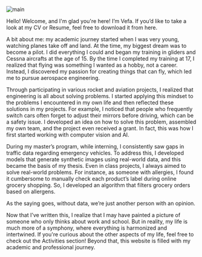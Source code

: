 ![main](https://vefaayyildiz.github.io/images/main.png)  


Hello! Welcome, and I'm glad you're here! I’m Vefa. If you’d like to take a look at my CV or Resume, feel free to download it from here.

A bit about me: my academic journey started when I was very young, watching planes take off and land. At the time, my biggest dream was to become a pilot. I did everything I could and began my training in gliders and Cessna aircrafts at the age of 15. By the time I completed my training at 17, I realized that flying was something I wanted as a hobby, not a career. Instead, I discovered my passion for creating things that can fly, which led me to pursue aerospace engineering.

Through participating in various rocket and aviation projects, I realized that engineering is all about solving problems. I started applying this mindset to the problems I encountered in my own life and then reflected these solutions in my projects. For example, I noticed that people who frequently switch cars often forget to adjust their mirrors before driving, which can be a safety issue. I developed an idea on how to solve this problem, assembled my own team, and the project even received a grant. In fact, this was how I first started working with computer vision and AI.

During my master’s program, while interning, I consistently saw gaps in traffic data regarding emergency vehicles. To address this, I developed models that generate synthetic images using real-world data, and this became the basis of my thesis. Even in class projects, I always aimed to solve real-world problems. For instance, as someone with allergies, I found it cumbersome to manually check each product’s label during online grocery shopping. So, I developed an algorithm that filters grocery orders based on allergens.

As the saying goes, without data, we’re just another person with an opinion.

Now that I’ve written this, I realize that I may have painted a picture of someone who only thinks about work and school. But in reality, my life is much more of a symphony, where everything is harmonized and intertwined. If you're curious about the other aspects of my life, feel free to check out the Activities section! Beyond that, this website is filled with my academic and professional journey.

